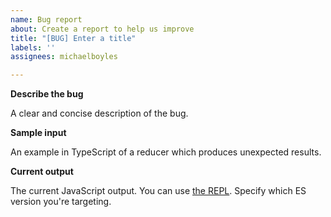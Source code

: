 ```yaml
---
name: Bug report
about: Create a report to help us improve
title: "[BUG] Enter a title"
labels: ''
assignees: michaelboyles

---
```


**Describe the bug**

A clear and concise description of the bug.

**Sample input**

An example in TypeScript of a reducer which produces unexpected results.

**Current output**

The current JavaScript output. You can use [the REPL](https://michaelboyles.github.io/redcr/). Specify which ES version you're targeting.
